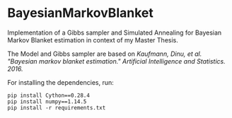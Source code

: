 # BayesianMarkovBlanket
Implementation of a Gibbs sampler and Simulated Annealing for Bayesian Markov Blanket estimation in context of my Master Thesis.

The Model and Gibbs sampler are based on 
<i>
Kaufmann, Dinu, et al. "Bayesian markov blanket estimation." Artificial Intelligence and Statistics. 2016.
</i>

For installing the dependencies, run:

    pip install Cython==0.28.4  
    pip install numpy==1.14.5
    pip install -r requirements.txt
  
